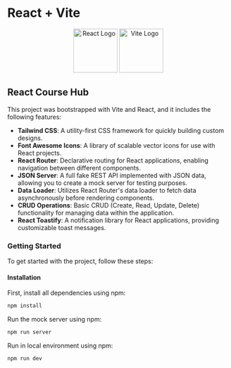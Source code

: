 # React + Vite

<div align="center">
  <img src="https://upload.wikimedia.org/wikipedia/commons/a/a7/React-icon.svg" alt="React Logo" width="100" height="100">
  <img src="https://vitejs.dev/logo.svg" alt="Vite Logo" width="100" height="100">
</div>

## React Course Hub

This project was bootstrapped with Vite and React, and it includes the following features:

- **Tailwind CSS**: A utility-first CSS framework for quickly building custom designs.
- **Font Awesome Icons**: A library of scalable vector icons for use with React projects.
- **React Router**: Declarative routing for React applications, enabling navigation between different components.
- **JSON Server**: A full fake REST API implemented with JSON data, allowing you to create a mock server for testing purposes.
- **Data Loader**: Utilizes React Router's data loader to fetch data asynchronously before rendering components.
- **CRUD Operations**: Basic CRUD (Create, Read, Update, Delete) functionality for managing data within the application.
- **React Toastify**: A notification library for React applications, providing customizable toast messages.

### Getting Started

To get started with the project, follow these steps:

#### Installation

First, install all dependencies using npm:

```bash
npm install
```

Run the mock server using npm:

```bash
npm run server
```
Run in local environment using npm:

```bash
npm run dev
```
